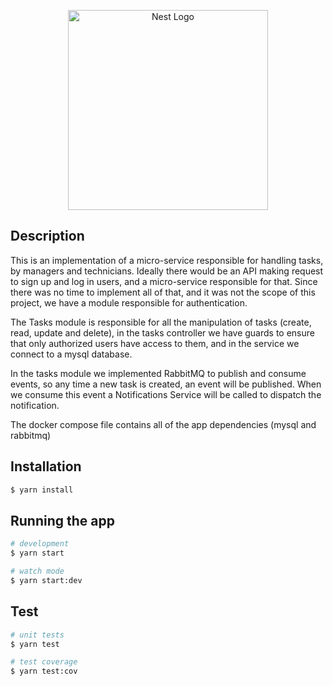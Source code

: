 <p align="center">
  <a href="http://nestjs.com/" target="blank"><img src="https://nestjs.com/img/logo_text.svg" width="320" alt="Nest Logo" /></a>
</p>

[circleci-image]: https://img.shields.io/circleci/build/github/nestjs/nest/master?token=abc123def456
[circleci-url]: https://circleci.com/gh/nestjs/nest

## Description

This is an implementation of a micro-service responsible for handling tasks, by managers and technicians.
Ideally there would be an API making request to sign up and log in users, and a micro-service responsible for that. Since there was no time to implement all of that, and it was not the scope of this project, we have a module responsible for authentication.

The Tasks module is responsible for all the manipulation of tasks (create, read, update and delete), in the tasks controller we have guards to ensure that only authorized users have access to them, and in the service we connect to a mysql database.

In the tasks module we implemented RabbitMQ to publish and consume events, so any time a new task is created, an event will be published. When we consume this event a Notifications Service will be called to dispatch the notification.

The docker compose file contains all of the app dependencies (mysql and rabbitmq)

## Installation

```bash
$ yarn install
```

## Running the app

```bash
# development
$ yarn start

# watch mode
$ yarn start:dev
```

## Test

```bash
# unit tests
$ yarn test

# test coverage
$ yarn test:cov
```
